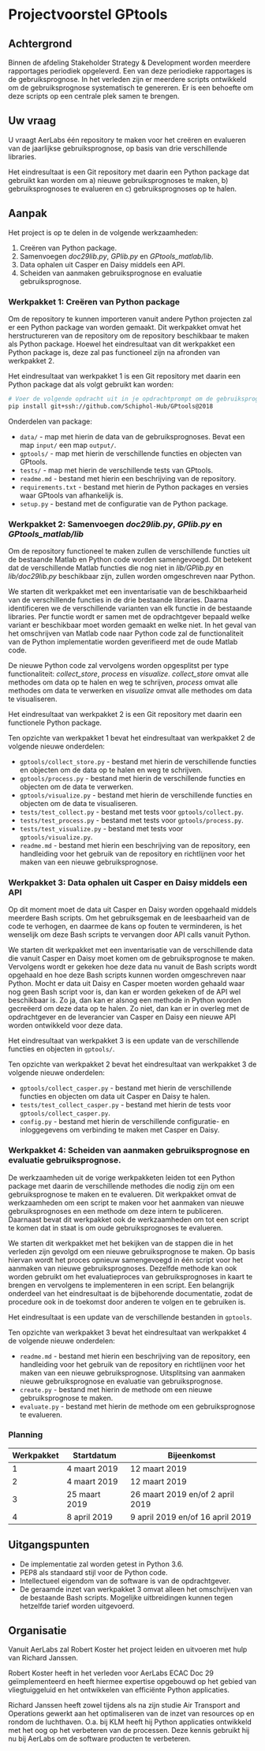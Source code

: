 # Projectvoorstel GPtools

## Achtergrond
Binnen de afdeling Stakeholder Strategy & Development worden meerdere rapportages periodiek opgeleverd. Een van deze periodieke rapportages is de gebruiksprognose. In het verleden zijn er meerdere scripts ontwikkeld om de gebruiksprognose systematisch te genereren. Er is een behoefte om deze scripts op een centrale plek samen te brengen.

## Uw vraag
U vraagt AerLabs één repository te maken voor het creëren en evalueren van de jaarlijkse gebruiksprognose, op basis van drie verschillende libraries.

Het eindresultaat is een Git repository met daarin een Python package dat gebruikt kan worden om a) nieuwe gebruiksprognoses te maken, b) gebruiksprognoses te evalueren en c) gebruiksprognoses op te halen.

## Aanpak

Het project is op te delen in de volgende werkzaamheden:

1. Creëren van Python package.
2. Samenvoegen _doc29lib.py_, _GPlib.py_ en _GPtools_matlab/lib_.
3. Data ophalen uit Casper en Daisy middels een API.
4. Scheiden van aanmaken gebruiksprognose en evaluatie gebruiksprognose.

### Werkpakket 1: Creëren van Python package

Om de repository te kunnen importeren vanuit andere Python projecten zal er een Python package van worden gemaakt. Dit werkpakket omvat het herstructureren van de repository om de repository beschikbaar te maken als Python package. Hoewel het eindresultaat van dit werkpakket een Python package is, deze zal pas functioneel zijn na afronden van werkpakket 2.

Het eindresultaat van werkpakket 1 is een Git repository met daarin een Python package dat als volgt gebruikt kan worden:
```bash
# Voer de volgende opdracht uit in je opdrachtprompt om de gebruiksprognose van 2018 te installeren. 
pip install git+ssh://github.com/Schiphol-Hub/GPtools@2018
```

Onderdelen van package:

- `data/` - map met hierin de data van de gebruiksprognoses. Bevat een map `input/` een map `output/`.
- `gptools/` - map met hierin de verschillende functies en objecten van GPtools.
- `tests/` - map met hierin de verschillende tests van GPtools.
- `readme.md` - bestand met hierin een beschrijving van de repository.
- `requirements.txt` - bestand met hierin de Python packages en versies waar GPtools van afhankelijk is.
- `setup.py` - bestand met de configuratie van de Python package.


### Werkpakket 2: Samenvoegen _doc29lib.py_, _GPlib.py_ en _GPtools_matlab/lib_

Om de repository functioneel te maken zullen de verschillende functies uit de bestaande Matlab en Python code worden samengevoegd. Dit betekent dat de verschillende Matlab functies die nog niet in _lib/GPlib.py_ en _lib/doc29lib.py_ beschikbaar zijn, zullen worden omgeschreven naar Python.

We starten dit werkpakket met een inventarisatie van de beschikbaarheid van de verschillende functies in de drie bestaande libraries. Daarna identificeren we de verschillende varianten van elk functie in de bestaande libraries. Per functie wordt er samen met de opdrachtgever bepaald welke variant er beschikbaar moet worden gemaakt en welke niet. In het geval van het omschrijven van Matlab code naar Python code zal de functionaliteit van de Python implementatie worden geverifieerd met de oude Matlab code.

De nieuwe Python code zal vervolgens worden opgesplitst per type functionaliteit: _collect_store_, _process_ en _visualize_. _collect_store_ omvat alle methodes om data op te halen en weg te schrijven, _process_ omvat alle methodes om data te verwerken en _visualize_ omvat alle methodes om data te visualiseren.

Het eindresultaat van werkpakket 2 is een Git repository met daarin een functionele Python package.

Ten opzichte van werkpakket 1 bevat het eindresultaat van werkpakket 2 de volgende nieuwe onderdelen:

- `gptools/collect_store.py` - bestand met hierin de verschillende functies en objecten om de data op te halen en weg te schrijven. 
- `gptools/process.py` - bestand met hierin de verschillende functies en objecten om de data te verwerken. 
- `gptools/visualize.py` - bestand met hierin de verschillende functies en objecten om de data te visualiseren.
- `tests/test_collect.py` - bestand met tests voor `gptools/collect.py`.
- `tests/test_process.py` - bestand met tests voor `gptools/process.py`.
- `tests/test_visualize.py` - bestand met tests voor `gptools/visualize.py`.
- `readme.md` - bestand met hierin een beschrijving van de repository, een handleiding voor het gebruik van de repository en richtlijnen voor het maken van een nieuwe gebruiksprognose.

### Werkpakket 3: Data ophalen uit Casper en Daisy middels een API

Op dit moment moet de data uit Casper en Daisy worden opgehaald middels meerdere Bash scripts. Om het gebruiksgemak en de leesbaarheid van de code te verhogen, en daarmee de kans op fouten te verminderen, is het wenselijk om deze Bash scripts te vervangen door API calls vanuit Python.

We starten dit werkpakket met een inventarisatie van de verschillende data die vanuit Casper en Daisy moet komen om de gebruiksprognose te maken. Vervolgens wordt er gekeken hoe deze data nu vanuit de Bash scripts wordt opgehaald en hoe deze Bash scripts kunnen worden omgeschreven naar Python. Mocht er data uit Daisy en Casper moeten worden gehaald waar nog geen Bash script voor is, dan kan er worden gekeken of de API wel beschikbaar is. Zo ja, dan kan er alsnog een methode in Python worden gecreëerd om deze data op te halen. Zo niet, dan kan er in overleg met de opdrachtgever en de leverancier van Casper en Daisy een nieuwe API worden ontwikkeld voor deze data.

Het eindresultaat van werkpakket 3 is een update van de verschillende functies en objecten in `gptools/`.

Ten opzichte van werkpakket 2 bevat het eindresultaat van werkpakket 3 de volgende nieuwe onderdelen:

- `gptools/collect_casper.py` - bestand met hierin de verschillende functies en objecten om data uit Casper en Daisy te halen.
- `tests/test_collect_casper.py` - bestand met hierin de tests voor `gptools/collect_casper.py`.
- `config.py` - bestand met hierin de verschillende configuratie- en inloggegevens om verbinding te maken met Casper en Daisy. 

### Werkpakket 4: Scheiden van aanmaken gebruiksprognose en evaluatie gebruiksprognose.

De werkzaamheden uit de vorige werkpakketen leiden tot een Python package met daarin de verschillende methodes die nodig zijn om een gebruiksprognose te maken en te evalueren. Dit werkpakket omvat de werkzaamheden om een script te maken voor het aanmaken van nieuwe gebruiksprognoses en een methode om deze intern te publiceren. Daarnaast bevat dit werkpakket ook de werkzaamheden om tot een script te komen dat in staat is om oude gebruiksprognoses te evalueren.

We starten dit werkpakket met het bekijken van de stappen die in het verleden zijn gevolgd om een nieuwe gebruiksprognose te maken. Op basis hiervan wordt het proces opnieuw samengevoegd in één script voor het aanmaken van nieuwe gebruiksprognoses. Dezelfde methode kan ook worden gebruikt om het evaluatieproces van gebruiksprognoses in kaart te brengen en vervolgens te implementeren in een script. Een belangrijk onderdeel van het eindresultaat is de bijbehorende documentatie, zodat de procedure ook in de toekomst door anderen te volgen en te gebruiken is.     

Het eindresultaat is een update van de verschillende bestanden in `gptools`.

Ten opzichte van werkpakket 3 bevat het eindresultaat van werkpakket 4 de volgende nieuwe onderdelen:

- `readme.md` - bestand met hierin een beschrijving van de repository, een handleiding voor het gebruik van de repository en richtlijnen voor het maken van een nieuwe gebruiksprognose. Uitsplitsing van aanmaken nieuwe gebruiksprognose en evaluatie van gebruiksprognose.
- `create.py` -  bestand met hierin de methode om een nieuwe gebruiksprognose te maken.
- `evaluate.py` - bestand met hierin de methode om een gebruiksprognose te evalueren.

### Planning

|Werkpakket|Startdatum|Bijeenkomst|
|---|---|---|
|1|4 maart 2019|12 maart 2019|
|2|4 maart 2019|12 maart 2019|
|3|25 maart 2019|26 maart 2019 en/of 2 april 2019|
|4|8 april 2019|9 april 2019 en/of 16 april 2019|

## Uitgangspunten
- De implementatie zal worden getest in Python 3.6.
- PEP8 als standaard stijl voor de Python code.
- Intellectueel eigendom van de software is van de opdrachtgever.
- De geraamde inzet van werkpakket 3 omvat alleen het omschrijven van de bestaande Bash scripts. Mogelijke uitbreidingen kunnen tegen hetzelfde tarief worden uitgevoerd.   

## Organisatie
Vanuit AerLabs zal Robert Koster het project leiden en uitvoeren met hulp van Richard Janssen.

Robert Koster heeft in het verleden voor AerLabs ECAC Doc 29 geïmplementeerd en heeft hiermee expertise opgebouwd op het gebied van vliegtuiggeluid en het ontwikkelen van efficiënte Python applicaties.

Richard Janssen heeft zowel tijdens als na zijn studie Air Transport and Operations gewerkt aan het optimaliseren van de inzet van resources op en rondom de luchthaven. O.a. bij KLM heeft hij Python applicaties ontwikkeld met het oog op het verbeteren van de processen. Deze kennis gebruikt hij nu bij AerLabs om de software producten te verbeteren.


